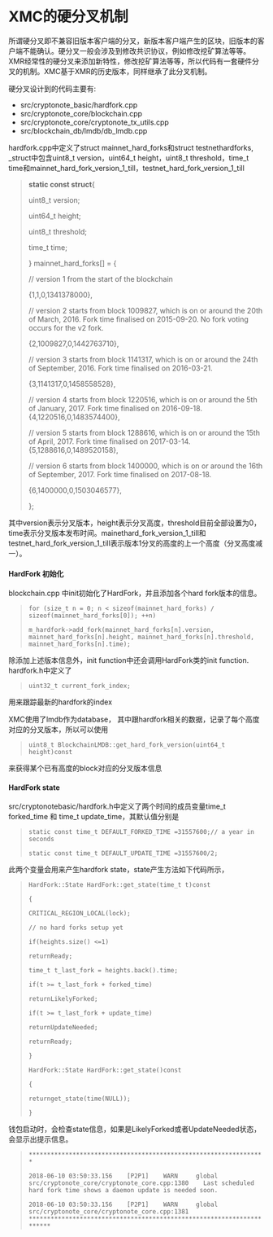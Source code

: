 # XMC的硬分叉机制

所谓硬分叉即不兼容旧版本客户端的分叉，新版本客户端产生的区块，旧版本的客户端不能确认。硬分叉一般会涉及到修改共识协议，例如修改挖矿算法等等。XMR经常性的硬分叉来添加新特性，修改挖矿算法等等，所以代码有一套硬件分叉的机制。XMC基于XMR的历史版本，同样继承了此分叉机制。

硬分叉设计到的代码主要有:

* src/cryptonote\_basic/hardfork.cpp
* src/cryptonote\_core/blockchain.cpp
* src/cryptonote\_core/cryptonote\_tx\_utils.cpp
* src/blockchain\_db/lmdb/db\_lmdb.cpp

hardfork.cpp中定义了struct mainnet\_hard\_forks和struct testnethardforks, \_struct中包含uint8\_t version，uint64\_t height，uint8\_t threshold，time\_t time和mainnet\_hard\_fork\_version\_1\_till，testnet\_hard\_fork\_version\_1\_till

> **static const struct**{
>
>  uint8\_t version;
>
> uint64\_t height;
>
> uint8\_t threshold;
>
> time\_t time;
>
> } mainnet\_hard\_forks\[\] = {
>
> // version 1 from the start of the blockchain
>
> {1,1,0,1341378000},
>
> // version 2 starts from block 1009827, which is on or around the 20th of March, 2016. Fork time finalised on 2015-09-20. No fork voting occurs for the v2 fork.
>
> {2,1009827,0,1442763710},
>
> // version 3 starts from block 1141317, which is on or around the 24th of September, 2016. Fork time finalised on 2016-03-21.
>
> {3,1141317,0,1458558528},
>
> // version 4 starts from block 1220516, which is on or around the 5th of January, 2017. Fork time finalised on 2016-09-18.{4,1220516,0,1483574400},
>
> // version 5 starts from block 1288616, which is on or around the 15th of April, 2017. Fork time finalised on 2017-03-14.{5,1288616,0,1489520158}, 
>
> // version 6 starts from block 1400000, which is on or around the 16th of September, 2017. Fork time finalised on 2017-08-18.
>
> {6,1400000,0,1503046577},
>
> };

其中version表示分叉版本，height表示分叉高度，threshold目前全部设置为0，time表示分叉版本发布时间。mainethard\_fork\_version\_1\_till和testnet\_hard\_fork\_version\_1\_till表示版本1分叉的高度的上一个高度（分叉高度减一）。

#### HardFork 初始化

blockchain.cpp 中init初始化了HardFork，并且添加各个hard fork版本的信息。

> `for (size_t n = 0; n < sizeof(mainnet_hard_forks) / sizeof(mainnet_hard_forks[0]); ++n)`
>
> `m_hardfork->add_fork(mainnet_hard_forks[n].version, mainnet_hard_forks[n].height, mainnet_hard_forks[n].threshold, mainnet_hard_forks[n].time);`

除添加上述版本信息外，init function中还会调用HardFork类的init function. hardfork.h中定义了

> `uint32_t current_fork_index;`

用来跟踪最新的hardfork的index

XMC使用了lmdb作为database， 其中跟hardfork相关的数据，记录了每个高度对应的分叉版本，所以可以使用

> `uint8_t BlockchainLMDB::get_hard_fork_version(uint64_t height)const`

来获得某个已有高度的block对应的分叉版本信息

#### HardFork state

src/cryptonotebasic/hardfork.h中定义了两个时间的成员变量time\_t forked\_time 和 time\_t update\_time，其默认值分别是

> `static const time_t DEFAULT_FORKED_TIME =31557600;// a year in seconds`
>
> `static const time_t DEFAULT_UPDATE_TIME =31557600/2;`

此两个变量会用来产生hardfork state，state产生方法如下代码所示，

> `HardFork::State HardFork::get_state(time_t t)const`
>
> `{`
>
> `CRITICAL_REGION_LOCAL(lock);`
>
> `// no hard forks setup yet`
>
> `if(heights.size() <=1)`
>
> `returnReady;`
>
> `time_t t_last_fork = heights.back().time;`
>
> `if(t >= t_last_fork + forked_time)`
>
> `returnLikelyForked;`
>
> `if(t >= t_last_fork + update_time)`
>
> `returnUpdateNeeded;`
>
> `returnReady;`
>
> `}`
>
> `HardFork::State HardFork::get_state()const`
>
> `{`
>
> `returnget_state(time(NULL));`
>
> `}`

钱包启动时，会检查state信息，如果是LikelyForked或者UpdateNeeded状态，会显示出提示信息。

> `*****************************************************************`
>
> `2018-06-10 03:50:33.156    [P2P1]    WARN     global    src/cryptonote_core/cryptonote_core.cpp:1380    Last scheduled hard fork time shows a daemon update is needed soon.`
>
> `2018-06-10 03:50:33.156    [P2P1]    WARN     global    src/cryptonote_core/cryptonote_core.cpp:1381    **********************************************************************`



